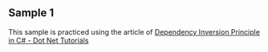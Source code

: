 ﻿## Sample 1
This sample is practiced using the article of [Dependency Inversion Principle in C# - Dot Net Tutorials](https://dotnettutorials.net/lesson/dependency-inversion-principle/ "Dependency Inversion Principle in C# - Dot Net Tutorials")
